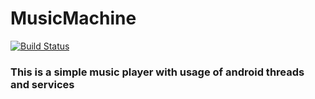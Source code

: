 # MusicMachine
[![Build Status](https://travis-ci.org/TESLAA/MusicMachine.svg?branch=master)](https://travis-ci.org/TESLAA/MusicMachine)
### This is a simple music player with usage of android threads and services
